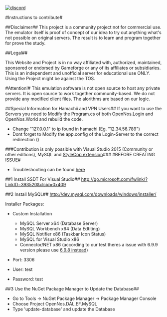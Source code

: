 [![discord](https://img.shields.io/badge/discord-OpenNos-blue.svg?style=flat)](https://discord.gg/N8eqPUh)

#Instructions to contribute#

##Disclaimer##
This project is a community project not for commercial use. The emulator itself is proof of concept of our idea to try out anything what's not possible on original servers. The result is to learn and program together for prove the study. 

##Legal##

This Website and Project is in no way affiliated with, authorized, maintained, sponsored or endorsed by Gameforge or any of its affiliates or subsidiaries. This is an independent and unofficial server for educational use ONLY. Using the Project might be against the TOS.

#Attention!#
This emulation software is not open source to host any private servers. It is open source to work together community-based.
We do not provide any modified client files. The alorithms are based on our logic.

##Special Information for Hamachii and VPN Users##
If you want to use the Servers you need to Modify the Program.cs of both OpenNos.Login and OpenNos.World and rebuild the code.
- Change "127.0.0.1" to ip found in hamachi (Eg. "12.34.56.789")
- Dont forget to Modify the app.config of the Login-Server to the correct redirection (<server Name="S1-OpenNos" WorldPort="1337" WorldIp="12.34.56.789" channelAmount="1" />)

###Contribution is only possible with Visual Studio 2015 (Community or other editions), MySQL and [StyleCop extension](https://stylecop.codeplex.com/)###
#BEFORE CREATING ISSUE#
- Troubleshooting can be found [here](Troubleshooting.md)

##1 Install SSDT For Visual Studio##
http://go.microsoft.com/fwlink/?LinkID=393520&clcid=0x409

##2 Install MySQL##
http://dev.mysql.com/downloads/windows/installer/

Installer Packages:
- Custom Installation
  - MySQL Server x64 (Database Server)
  - MySQL Workbench x64 (Data Edtiting)
  - MySQL Notifier x86 (Taskbar Icon Status)
  - MySQL for Visual Studio x86
  - Connector/NET x86 (according to our test theres a issue with 6.9.9 version please use [6.9.8 instead](https://downloads.mysql.com/archives/get/file/mysql-connector-net-6.9.8.msi))
  
- Port: 3306
- User: test
- Password: test

##3 Use the NuGet Package Manager to Update the Database##

- Go to Tools -> NuGet Package Manager -> Package Manager Console
- Choose Project OpenNos.DAL.EF.MySQL
- Type 'update-database' and update the Database
